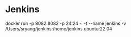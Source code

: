 # Jenkins

docker run -p 8082:8082 -p 24:24 -i -t --name jenkins -v /Users/sryang/jenkins:/home/jenkins ubuntu:22.04
